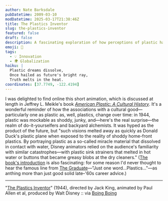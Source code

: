 ```yaml
---
author: Nate Barksdale
pubDatetime: 2009-03-10
modDatetime: 2025-03-17T21:38:46Z
title: The Plastics Inventor
slug: the-plastics-inventor
featured: false
draft: false
description: A fascinating exploration of how perceptions of plastic have shifted over time, particularly through the lens of Disney's animation in the 1940s.
emoji: 🧪
tags:
  - 💡 Innovation
  - 🌍 Globalization
haiku: |
  Plastic dreams dissolve,  
  Once hailed as future's bright ray,  
  Truth melts in the heat.
coordinates: [37.7749, -122.4194]
---
```


I was delighted to find online this short animation, which is discussed at length in Jeffrey L. Meikle's book [_American Plastic: A Cultural History_](https://www.google.com/search?q=%22_American%20Plastic%3A%20A%20Cultural%20History_%22%20amazon.com). It's a wonderful reminder of how the associations with a cultural good—particularly one as plastic as, well, plastics, change over time: in 1944, plastic was mockable as shoddy, junky, and—here's the real surprise—the realm of do-it-yourselfers and backyard alchemists. It was hyped as the product of the future, but "such visions melted away as quickly as Donald Duck's plastic plane when exposed to the reality of shoddy home-front plastics. By portraying plastic as a so-called miracle material that dissolved in contact with water, Disney animators relied on the audience's familiarity with similar catastrophes—with plastic sink strainers that melted in hot water or buttons that became greasy blobs at the dry cleaners." ([The book's introduction](http://books.google.com/books?id=u_1ePU4GEGAC&printsec=frontcover&dq=american+plastic&ei=-cW2SZGINJr6kAT53e38Bg#PPA1942,M1) is also fascinating: for some reason I'd never thought to hear the famous line from [The Graduate](http://www.youtube.com/watch?v=X-3PP7hfIm4&feature=related)—"Just one word...Plastics..."—as anthing more than just good solid late–'60s career advice.)

---

"[The Plastics Inventor](http://web.archive.org/web/20240528114114/https://boingboing.net/2009/03/02/donald-duck-the-plas.html)" (1944), directed by Jack King, animated by Paul Allen et al, produced by Walt Disney :: via [Boing Boing](http://web.archive.org/web/20240528114114/https://boingboing.net/2009/03/02/donald-duck-the-plas.html)

